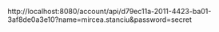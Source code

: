 http://localhost:8080/account/api/d79ec11a-2011-4423-ba01-3af8de0a3e10?name=mircea.stanciu&password=secret